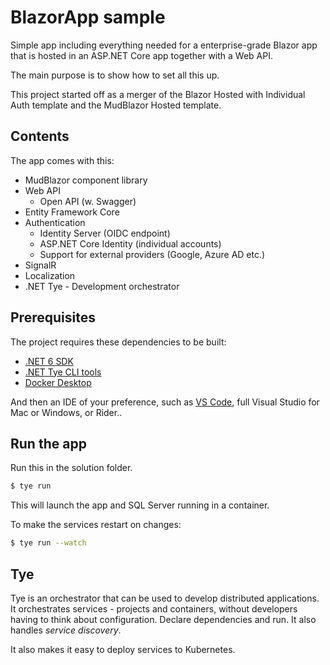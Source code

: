 # BlazorApp sample

Simple app including everything needed for a enterprise-grade Blazor app that is hosted in an ASP.NET Core app together with a Web API.

The main purpose is to show how to set all this up.

This project started off as a merger of the Blazor Hosted with Individual Auth template and the MudBlazor Hosted template.
## Contents

The app comes with this:

* MudBlazor component library
* Web API
  * Open API (w. Swagger)
* Entity Framework Core
* Authentication
  * Identity Server (OIDC endpoint)
  * ASP.NET Core Identity (individual accounts)
  * Support for external providers (Google, Azure AD etc.)
* SignalR
* Localization
* .NET Tye - Development orchestrator

## Prerequisites

The project requires these dependencies to be built:

* [.NET 6 SDK](https://dotnet.microsoft.com/en-us/download/dotnet/6.0)
* [.NET Tye CLI tools](https://github.com/dotnet/tye)
* [Docker Desktop](https://www.docker.com/products/docker-desktop/)

And then an IDE of your preference, such as [VS Code](https://code.visualstudio.com/), full Visual Studio for Mac or Windows, or Rider..

## Run the app

Run this in the solution folder.

```sh
$ tye run
```

This will launch the app and SQL Server running in a container.

To make the services restart on changes:

```sh
$ tye run --watch
```

## Tye

Tye is an orchestrator that can be used to develop distributed applications. It orchestrates services - projects and containers, without developers having to think about configuration. Declare dependencies and run. It also handles *service discovery*.

It also makes it easy to deploy services to Kubernetes.